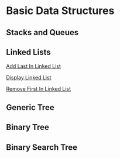 # Basic Data Structures  

## Stacks and Queues

## Linked Lists

[Add Last In Linked List](https://thatbeautifuldream.github.io/pepcoding-dsa/lecture-034/add-last-in-linked-list.html)

[Display Linked List](https://thatbeautifuldream.github.io/pepcoding-dsa/lecture-034/display-linked-list.html)

[Remove First In Linked List](https://thatbeautifuldream.github.io/pepcoding-dsa/lecture-034/remove-first-in-linked-list.html)

## Generic Tree

## Binary Tree

## Binary Search Tree
